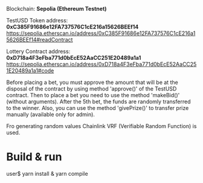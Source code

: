 Blockchain: <b>Sepolia (Ethereum Testnet)</b>

TestUSD Token address: <b>0xC385F91686e12FA737576C1cE216a15626BEEf14</b>
https://sepolia.etherscan.io/address/0xC385F91686e12FA737576C1cE216a15626BEEf14#readContract

Lottery Contract address: <b>0xD718a4F3eFba771d0bEcE52AaCC251E20489a1a1</b>
https://sepolia.etherscan.io/address/0xD718a4F3eFba771d0bEcE52AaCC251E20489a1a1#code

Before placing a bet, you must approve the amount that will be at the disposal of the contract by using method 'approve()' of the TestUSD contract.
Then to place a bet you need to use the method 'makeBid()' (without arguments).
After the 5th bet, the funds are randomly transferred to the winner.
Also, you can use the method 'givePrize()' to transfer prize manually (available only for admin).

Fro generating random values Chainlink VRF (Verifiable Random Function) is used.

# Build & run
user$ yarn install & yarn compile
